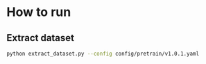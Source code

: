 # How to run

## Extract dataset

```bash
python extract_dataset.py --config config/pretrain/v1.0.1.yaml
```
